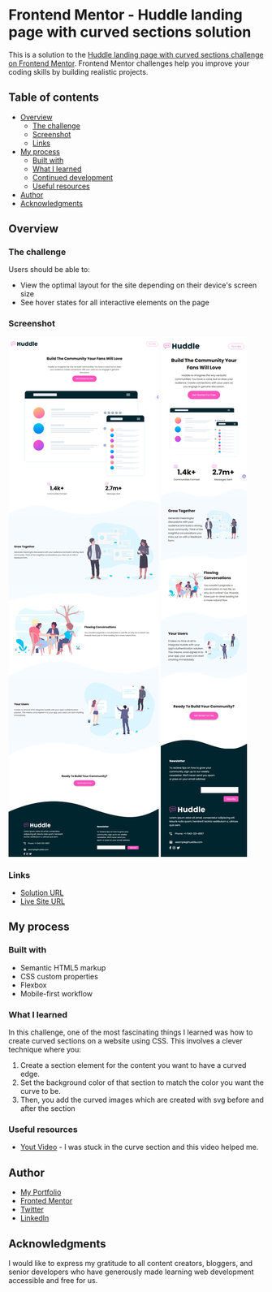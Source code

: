 # Frontend Mentor - Huddle landing page with curved sections solution

This is a solution to the [Huddle landing page with curved sections challenge on Frontend Mentor](https://www.frontendmentor.io/challenges/huddle-landing-page-with-curved-sections-5ca5ecd01e82137ec91a50f2). Frontend Mentor challenges help you improve your coding skills by building realistic projects.

## Table of contents

- [Overview](#overview)
  - [The challenge](#the-challenge)
  - [Screenshot](#screenshot)
  - [Links](#links)
- [My process](#my-process)
  - [Built with](#built-with)
  - [What I learned](#what-i-learned)
  - [Continued development](#continued-development)
  - [Useful resources](#useful-resources)
- [Author](#author)
- [Acknowledgments](#acknowledgments)

## Overview

### The challenge

Users should be able to:

- View the optimal layout for the site depending on their device's screen size
- See hover states for all interactive elements on the page

### Screenshot

![](./images/desktop.png)
![](./images/mobile.png)

### Links

- [Solution URL](https://github.com/MahmoodHashem/Mentor-Challanges/tree/main/)
- [Live Site URL](https://mahmoodhashem.github.io/Mentor-Challanges/)

## My process

### Built with

- Semantic HTML5 markup
- CSS custom properties
- Flexbox
- Mobile-first workflow

### What I learned

In this challenge, one of the most fascinating things I learned was how to create curved sections on a website using CSS. This involves a clever technique where you:

1. Create a section element for the content you want to have a curved edge.
2. Set the background color of that section to match the color you want the curve to be.
3. Then, you add the curved images which are created with svg before and after the section

### Useful resources

- [Yout Video](https://www.youtube.com/watch?v=1_4EbmSxMtQ) - I was stuck in the curve section and this video helped me.


## Author

- [My Portfolio](https://main--mahmood-hashemi.netlify.app/)
- [Fronted Mentor](https://www.frontendmentor.io/profile/MahmoodHasheme/yourusername)
- [Twitter](https://twitter.com/Mahmood18999963)
- [LinkedIn](https://www.linkedin.com/in/shah-mahmood-hashemi-55172a276/)

## Acknowledgments

I would like to express my gratitude to all content creators, bloggers, and senior developers who have generously made learning web development accessible and free for us.
